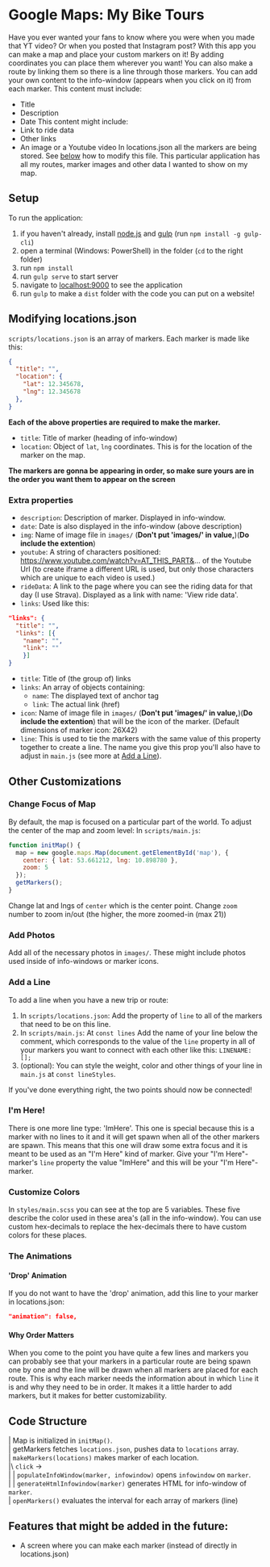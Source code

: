 # Google Maps: My Bike Tours

Have you ever wanted your fans to know where you were when you made that YT video? Or when you posted that Instagram post?
With this app you can make a map and place your custom markers on it! By adding coordinates you can place them wherever you want! You can also make a route by linking them so there is a line through those markers. You can add your own content to the info-window (appears when you click on it) from each marker.
This content must include:
- Title
- Description
- Date
This content might include:
- Link to ride data
- Other links
- An image or a Youtube video
In locations.json all the markers are being stored. See [below](#modifying-locations.json) how to modify this file. This particular application has all my routes, marker images and other data I wanted to show on my map.

## Setup
To run the application:
1. if you haven't already, install [node.js](http://blog.teamtreehouse.com/install-node-js-npm-windows) and [gulp](https://gulpjs.com/) (run `npm install -g gulp-cli`)
2. open a terminal (Windows: PowerShell) in the folder (`cd` to the right folder)
3. run `npm install`
4. run `gulp serve` to start server
5. navigate to [localhost:9000](localhost:9000) to see the application
6. run `gulp` to make a `dist` folder with the code you can put on a website!

## Modifying locations.json

`scripts/locations.json` is an array of markers. Each marker is made like this:

```json
{
  "title": "",
  "location": {
    "lat": 12.345678,
    "lng": 12.345678
  },
}
```
**Each of the above properties are required to make the marker.**
- `title`: Title of marker (heading of info-window)
- `location`: Object of `lat`, `lng` coordinates. This is for the location of the marker on the map.

**The markers are gonna be appearing in order, so make sure yours are in the order you want them to appear on the screen**

### Extra properties
- `description`: Description of marker. Displayed in info-window.
- `date`: Date is also displayed in the info-window (above description)
- `img`: Name of image file in `images/` (**Don't put 'images/' in value,**)(**Do include the extention**)
- `youtube`: A string of characters positioned: https://www.youtube.com/watch?v=AT_THIS_PART&... of the Youtube Url (to create iframe a different URL is used, but only those characters which are unique to each video is used.)
- `rideData`: A link to the page where you can see the riding data for that day (I use Strava). Displayed as a link with name: 'View ride data'.
- `links`: Used like this:
```json
"links": {
  "title": "",
  "links": [{
    "name": "",
    "link": ""
    }]
}
```
  - `title`: Title of (the group of) links
  - `links`: An array of objects containing:
    - `name`: The displayed text of anchor tag
    - `link`: The actual link (href)
- `icon`: Name of image file in `images/` (**Don't put 'images/' in value,**)(**Do include the extention**) that will be the icon of the marker. (Default dimensions of marker icon: 26X42)
- `line`: This is used to tie the markers with the same value of this property together to create a line. The name you give this prop you'll also have to adjust in `main.js` (see more at [Add a Line](#add-a-line)).

## Other Customizations

### Change Focus of Map
By default, the map is focused on a particular part of the world. To adjust the center of the map and zoom level:
In `scripts/main.js`:
```javascript
function initMap() {
  map = new google.maps.Map(document.getElementById('map'), {
    center: { lat: 53.661212, lng: 10.898780 },
    zoom: 5
  });
  getMarkers();
}
```
Change lat and lngs of `center` which is the center point.
Change `zoom` number to zoom in/out (the higher, the more zoomed-in (max 21))

### Add Photos
Add all of the necessary photos in `images/`. These might include photos used inside of info-windows or marker icons.

### Add a Line
To add a line when you have a new trip or route:
1. In `scripts/locations.json`: Add the property of `line` to all of the markers that need to be on this line.
2. In `scripts/main.js`:
   At `const lines` Add the name of your line below the comment, which corresponds to the value of the `line` property in all of your markers you want to connect with each other like this: `LINENAME: [];`
3. (optional): You can style the weight, color and other things of your line in `main.js` at `const lineStyles`.

If you've done everything right, the two points should now be connected!

### I'm Here!
There is one more line type: 'ImHere'. This one is special because this is a marker with no lines to it and it will get spawn when all of the other markers are spawn. This means that this one will draw some extra focus and it is meant to be used as an "I'm Here" kind of marker.
Give your "I'm Here"-marker's `line` property the value "ImHere" and this will be your "I'm Here"-marker.

### Customize Colors
In `styles/main.scss` you can see at the top are 5 variables. These five describe the color used in these area's (all in the info-window). You can use custom hex-decimals to replace the hex-decimals there to have custom colors for these places.

### The Animations
#### 'Drop' Animation
If you do not want to have the 'drop' animation, add this line to your marker in locations.json:
```json
"animation": false,
```
#### Why Order Matters
When you come to the point you have quite a few lines and markers you can probably see that your markers in a particular route are being spawn one by one and the line will be drawn when all markers are placed for each route. This is why each marker needs the information about in which `line` it is and why they need to be in order. It makes it a little harder to add markers, but it makes for better customizability.

## Code Structure
| Map is initialized in `initMap()`.<br>
| getMarkers fetches `locations.json`, pushes data to `locations` array.<br>
| `makeMarkers(locations)` makes marker of each location.<br>
|\ `click` -> <br>
| | `populateInfoWindow(marker, infowindow)` opens `infowindow` on `marker`.<br>
| | `generateHtmlInfowindow(marker)` generates HTML for info-window of `marker`.<br>
| `openMarkers()` evaluates the interval for each array of markers (line)

## Features that might be added in the future:
- A screen where you can make each marker (instead of directly in locations.json)
